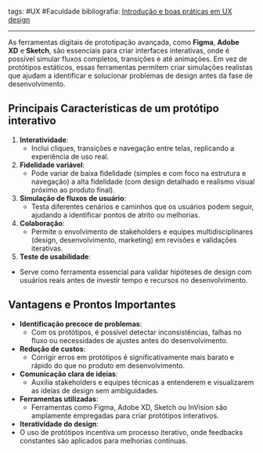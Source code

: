 tags: #UX #Faculdade 
bibliografia: [Introdução e boas práticas em UX design](https://plataforma.bvirtual.com.br/Acervo/Publicacao/212580)
___
 As ferramentas digitais de prototipação avançada, como **Figma**, **Adobe XD** e **Sketch**, são essenciais para criar interfaces interativas, onde é possível simular fluxos completos, transições e até animações. Em vez de protótipos estáticos, essas ferramentas permitem criar simulações realistas que ajudam a identificar e solucionar problemas de design antes da fase de desenvolvimento.
## Principais Características de um protótipo interativo
1. **Interatividade**:
    - Inclui cliques, transições e navegação entre telas, replicando a experiência de uso real.
2. **Fidelidade variável**:
    - Pode variar de baixa fidelidade (simples e com foco na estrutura e navegação) a alta fidelidade (com design detalhado e realismo visual próximo ao produto final).
3. **Simulação de fluxos de usuário**:
    - Testa diferentes cenários e caminhos que os usuários podem seguir, ajudando a identificar pontos de atrito ou melhorias.
4. **Colaboração**:
    - Permite o envolvimento de stakeholders e equipes multidisciplinares (design, desenvolvimento, marketing) em revisões e validações iterativas.
5. **Teste de usabilidade**:
- Serve como ferramenta essencial para validar hipóteses de design com usuários reais antes de investir tempo e recursos no desenvolvimento.
## Vantagens e Prontos Importantes
- **Identificação precoce de problemas**:
    - Com os protótipos, é possível detectar inconsistências, falhas no fluxo ou necessidades de ajustes antes do desenvolvimento.
- **Redução de custos**:
    - Corrigir erros em protótipos é significativamente mais barato e rápido do que no produto em desenvolvimento.
- **Comunicação clara de ideias**:
    - Auxilia stakeholders e equipes técnicas a entenderem e visualizarem as ideias de design sem ambiguidades.
- **Ferramentas utilizadas**:
    - Ferramentas como Figma, Adobe XD, Sketch ou InVision são amplamente empregadas para criar protótipos interativos.
- **Iteratividade do design**:
- O uso de protótipos incentiva um processo iterativo, onde feedbacks constantes são aplicados para melhorias contínuas.